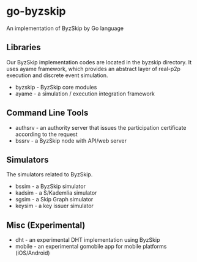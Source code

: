 # go-byzskip
An implementation of ByzSkip by Go language

## Libraries

Our ByzSkip implementation codes are located in the byzskip directory.
It uses ayame framework, which provides an abstract layer of real-p2p execution and discrete event simulation.

* byzskip - ByzSkip core modules
* ayame - a simulation / execution integration framework

## Command Line Tools

* authsrv - an authority server that issues the participation certificate according to the request
* bssrv - a ByzSkip node with API/web server

## Simulators

The simulators related to ByzSkip.

* bssim - a ByzSkip simulator
* kadsim - a S/Kademlia simulator
* sgsim - a Skip Graph simulator
* keysim - a key issuer simulator

## Misc (Experimental)

* dht - an experimental DHT implementation using ByzSkip
* mobile - an experimental gomobile app for mobile platforms (iOS/Android)

